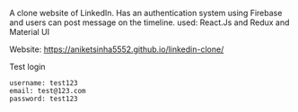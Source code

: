 A clone website of LinkedIn. Has an authentication system using Firebase and users can post message on the timeline.
used: React.Js and Redux and Material UI

Website: https://aniketsinha5552.github.io/linkedin-clone/ 


   Test login
   
    username: test123
    email: test@123.com
    password: test123
